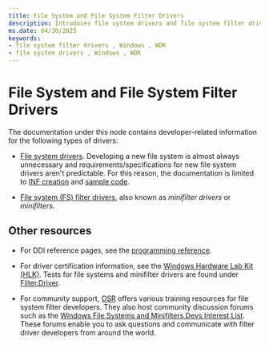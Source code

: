 ```yaml
---
title: File System and File System Filter Drivers
description: Introduces file system drivers and file system filter drivers.
ms.date: 04/30/2025
keywords:
- file system filter drivers , Windows , WDK
- file system drivers , Windows , WDK
---
```


# File System and File System Filter Drivers

The documentation under this node contains developer-related information for the following types of drivers:

* [File system drivers](about-file-system-drivers.md). Developing a new file system is almost always unnecessary and requirements/specifications for new file system drivers aren't predictable. For this reason, the documentation is limited to [INF creation](creating-an-inf-file-for-a-file-system-driver.md) and [sample code](file-system-sample-code.md).

* [File system (FS) filter drivers](about-file-system-filter-drivers.md), also known as *minifilter drivers* or *minifilters*.

## Other resources

* For DDI reference pages, see the [programming reference](/windows-hardware/drivers/ddi/_ifsk/).

* For driver certification information, see the [Windows Hardware Lab Kit (HLK)](/windows-hardware/test/hlk/). Tests for file systems and minifilter drivers are found under [Filter.Driver](/windows-hardware/test/hlk/testref/filter-driver).

* For community support, [OSR](https://community.osr.com/) offers various training resources for file system filter developers. They also host community discussion forums such as the [Windows File Systems and Minifilters Devs Interest List](https://community.osr.com/c/ntfsd/6). These forums enable you to ask questions and communicate with filter driver developers from around the world.
